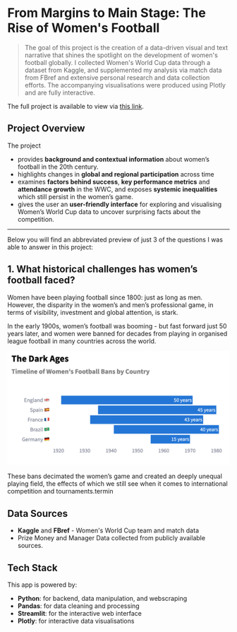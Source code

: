 # From Margins to Main Stage: The Rise of Women's Football

> The goal of this project is the creation of a data-driven visual and text narrative that shines the spotlight on the development of women's football globally. I collected Women's
World Cup data through a dataset from Kaggle, and supplemented my analysis via match data from FBref and extensive personal research and data collection efforts. The accompanying visualisations were produced using Plotly and are fully interactive.

The full project is available to view via [this link](https://marginstomainstage.streamlit.app/).

## Project Overview


The project 
- provides **background and contextual information** about women’s football in the 20th century.
- highlights changes in  **global and regional participation** across time 
- examines **factors behind success**, **key performance metrics** and **attendance growth** in the WWC, and exposes  **systemic inequalities** which still persist in the women’s game.
- gives the user an **user-friendly interface** for exploring and visualising Women’s World Cup data to uncover surprising facts about the competition.

--- 

Below you will find an abbreviated preview of just 3 of the questions I was able to answer in this project:


## 1. What historical challenges has women’s football faced?

Women have been playing football since 1800: just as long as men. However, the disparity in the women’s and men’s professional game, in terms of visibility, investment and global attention, is stark.

In the early 1900s, women’s football was booming - but fast forward just 50 years later, and women were banned for decades from playing in organised league football in many countries across the world.

![Women’s football Bans](assets/images/football_bans.png)

These bans decimated the women’s game and created an deeply unequal playing field, the effects of which we still see when it comes to international competition and tournaments.termin




## Data Sources

- **Kaggle** and **FBref** - Women's World Cup team and match data 
- Prize Money and Manager Data collected from publicly available sources.

## Tech Stack

This app is powered by:

- **Python**: for backend, data manipulation, and webscraping
- **Pandas**: for data cleaning and processing
- **Streamlit**: for the interactive web interface
- **Plotly**: for interactive data visualisations
